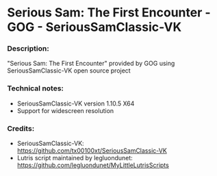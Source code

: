 # Serious Sam: The First Encounter - GOG - SeriousSamClassic-VK
### Description:
"Serious Sam: The First Encounter" provided by GOG using SeriousSamClassic-VK open source project
### Technical notes:
- SeriousSamClassic-VK version 1.10.5 X64
- Support for widescreen resolution
### Credits:
- SeriousSamClassic-VK: https://github.com/tx00100xt/SeriousSamClassic-VK
- Lutris script maintained by legluondunet: https://github.com/legluondunet/MyLittleLutrisScripts
